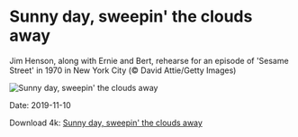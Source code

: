 # Sunny day, sweepin' the clouds away

Jim Henson, along with Ernie and Bert, rehearse for an episode of 'Sesame Street' in 1970 in New York City (© David Attie/Getty Images)

![Sunny day, sweepin' the clouds away](https://bing.com/th?id=OHR.SesameStreet50_EN-US5093557671_UHD.jpg&rf=LaDigue_UHD.jpg&pid=hp&w=1024&h=576)

Date: 2019-11-10

Download 4k: [Sunny day, sweepin' the clouds away](https://bing.com/th?id=OHR.SesameStreet50_EN-US5093557671_UHD.jpg&rf=LaDigue_UHD.jpg&pid=hp&w=3840&h=2160)

